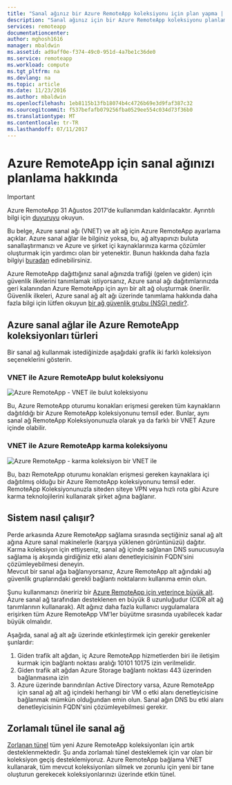 ```yaml
---
title: "Sanal ağınız bir Azure RemoteApp koleksiyonu için plan yapma | Microsoft Docs"
description: "Sanal ağınız için bir Azure RemoteApp koleksiyonu planlama hakkında bilgi edinin."
services: remoteapp
documentationcenter: 
author: mghosh1616
manager: mbaldwin
ms.assetid: ad9aff0e-f374-49c0-951d-4a7be1c36de0
ms.service: remoteapp
ms.workload: compute
ms.tgt_pltfrm: na
ms.devlang: na
ms.topic: article
ms.date: 11/23/2016
ms.author: mbaldwin
ms.openlocfilehash: 1eb8115b13fb18074b4c4726b69e3d9faf387c32
ms.sourcegitcommit: f537befafb079256fba0529ee554c034d73f36b0
ms.translationtype: MT
ms.contentlocale: tr-TR
ms.lasthandoff: 07/11/2017
---
```

# <a name="how-to-plan-your-virtual-network-for-azure-remoteapp"></a>Azure RemoteApp için sanal ağınızı planlama hakkında
> [!IMPORTANT]
> Azure RemoteApp 31 Ağustos 2017’de kullanımdan kaldırılacaktır. Ayrıntılı bilgi için [duyuruyu](https://go.microsoft.com/fwlink/?linkid=821148) okuyun.
> 
> 

Bu belge, Azure sanal ağı (VNET) ve alt ağ için Azure RemoteApp ayarlama açıklar. Azure sanal ağlar ile bilginiz yoksa, bu, ağ altyapınızı buluta sanallaştırmanızı ve Azure ve şirket içi kaynaklarınıza karma çözümler oluşturmak için yardımcı olan bir yetenektir. Bunun hakkında daha fazla bilgiyi [buradan](../virtual-network/virtual-networks-overview.md) edinebilirsiniz.

Azure RemoteApp dağıttığınız sanal ağınızda trafiği (gelen ve giden) için güvenlik ilkelerini tanımlamak istiyorsanız, Azure sanal ağı dağıtımlarınızda geri kalanından Azure RemoteApp için ayrı bir alt ağ oluşturmak önerilir. Güvenlik ilkeleri, Azure sanal ağ alt ağı üzerinde tanımlama hakkında daha fazla bilgi için lütfen okuyun [bir ağ güvenlik grubu (NSG) nedir?](../virtual-network/virtual-networks-nsg.md).

## <a name="types-of-azure-remoteapp-collections-with-azure-virtual-networks"></a>Azure sanal ağlar ile Azure RemoteApp koleksiyonları türleri
Bir sanal ağ kullanmak istediğinizde aşağıdaki grafik iki farklı koleksiyon seçeneklerini gösterin.

### <a name="azure-remoteapp-cloud-collection-with-vnet"></a>VNET ile Azure RemoteApp bulut koleksiyonu
 ![Azure RemoteApp - VNET ile bulut koleksiyonu](./media/remoteapp-planvpn/ra-cloudvpn.png)

Bu, Azure RemoteApp oturumu konakları erişmesi gereken tüm kaynakların dağıtıldığı bir Azure RemoteApp koleksiyonunu temsil eder. Bunlar, aynı sanal ağ RemoteApp Koleksiyonunuzla olarak ya da farklı bir VNET Azure içinde olabilir.

### <a name="azure-remoteapp-hybrid-collection-with-vnet"></a>VNET ile Azure RemoteApp karma koleksiyonu
![Azure RemoteApp - karma koleksiyon bir VNET ile](./media/remoteapp-planvpn/ra-hybridvpn.png)

Bu, bazı RemoteApp oturumu konakları erişmesi gereken kaynaklara içi dağıtılmış olduğu bir Azure RemoteApp koleksiyonunu temsil eder. RemoteApp Koleksiyonunuzla siteden siteye VPN veya hızlı rota gibi Azure karma teknolojilerini kullanarak şirket ağına bağlanır.

## <a name="how-the-system-works"></a>Sistem nasıl çalışır?
Perde arkasında Azure RemoteApp sağlama sırasında seçtiğiniz sanal ağ alt ağına Azure sanal makinelerle (karşıya yüklenen görüntünüzü) dağıtır. Karma koleksiyon için ettiyseniz, sanal ağ içinde sağlanan DNS sunucusuyla sağlama iş akışında girdiğiniz etki alanı denetleyicisinin FQDN'sini çözümleyebilmesi deneyin.  
Mevcut bir sanal ağa bağlanıyorsanız, Azure RemoteApp alt ağındaki ağ güvenlik gruplarındaki gerekli bağlantı noktalarını kullanıma emin olun. 

Şunu kullanmanızı öneririz bir [Azure RemoteApp için yeterince büyük alt](remoteapp-vnetsizing.md). Azure sanal ağ tarafından desteklenen en büyük 8 uzunluğudur (CIDR alt ağ tanımlarının kullanarak). Alt ağınız daha fazla kullanıcı uygulamalara erişirken tüm Azure RemoteApp VM'ler büyütme sırasında uyabilecek kadar büyük olmalıdır. 

Aşağıda, sanal ağ alt ağı üzerinde etkinleştirmek için gerekir gerekenler şunlardır: 

1. Giden trafik alt ağdan, iç Azure RemoteApp hizmetlerden biri ile iletişim kurmak için bağlantı noktası aralığı 10101 10175 izin verilmelidir.
2. Giden trafik alt ağdan Azure Storage bağlantı noktası 443 üzerinden bağlanmasına izin
3. Azure üzerinde barındırılan Active Directory varsa, Azure RemoteApp için sanal ağ alt ağ içindeki herhangi bir VM o etki alanı denetleyicisine bağlanmak mümkün olduğundan emin olun. Sanal ağın DNS bu etki alanı denetleyicisinin FQDN'sini çözümleyebilmesi gerekir.

## <a name="virtual-network-with-forced-tunneling"></a>Zorlamalı tünel ile sanal ağ
[Zorlanan tünel](../vpn-gateway/vpn-gateway-about-forced-tunneling.md) tüm yeni Azure RemoteApp koleksiyonları için artık desteklenmektedir. Şu anda zorlamalı tünel desteklemek için var olan bir koleksiyon geçiş desteklemiyoruz.  Azure RemoteApp bağlama VNET kullanarak, tüm mevcut koleksiyonları silmek ve zorunlu için yeni bir tane oluşturun gerekecek koleksiyonlarınızı üzerinde etkin tünel. 

